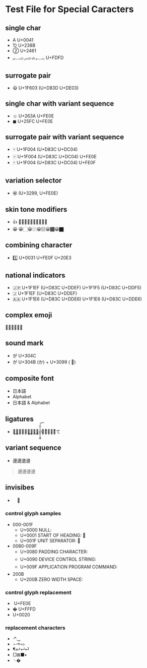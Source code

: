 Test File for Special Caracters
================================

## single char
- A U+0041
- ⎋ U+238B
- ② U+2461
- ﷽ U+FDFD


## surrogate pair
- 😃 U+1F603 (U+D83D U+DE03)


## single char with variant sequence
- ☺︎ U+263A  U+FE0E
- ◼︎ U+25FC  U+FE0E


## surrogate pair with variant sequence
- 🀄 U+1F004 (U+D83C U+DC04)
- 🀄︎ U+1F004 (U+D83C U+DC04)  U+FE0E
- 🀄️ U+1F004 (U+D83C U+DC04)  U+FE0F


## variation selector
- ㊙︎ (U+3299, U+FE0E)


## skin tone modifiers
- 👍 👍🏻👍🏼👍🏽👍🏾👍🏿
- 😀 😀🏻😀🏼😀🏽😀🏾😀🏿


## combining character
- 1️⃣ U+0031  U+FE0F  U+20E3


## national indicators
- 🇯🇵 U+1F1EF (U+D83C U+DDEF)  U+1F1F5 (U+D83C U+DDF5)
- 🇯 U+1F1EF (U+D83C U+DDEF)
- 🇦🇦 U+1F1E6 (U+D83C U+DDE6)  U+1F1E6 (U+D83C U+DDE6)


## complex emoji
👨‍👨‍👧‍👦🕵️‍♀️


## sound mark
- が U+304C
- が U+304B (か) + U+3099 ( ゙)


## composite font
- 日本語
- Alphabet
- 日本語 & Alphabet


## ligatures
- た͜͜͏̘̣͔͙͎͎̘̜̫̗͍͚͓͜͜͏̘̣͔͙͎͎す͜͜͏̘̣͔͙͎͎ơ̟̤̖̗͖͇̍͋̀͆̓́͞͡け̜ͪ̅̍̅͂͊て


## variant sequence
- 邊邊󠄀邊󠄁邊󠄂
> 邊邊󠄀邊󠄁邊󠄂


## invisibes
-  　

### control glyph samples
- 000-001F
    - U+0000 NULL:  
    - U+0001 START OF HEADING: 
    - U+001F UNIT SEPARATOR: 
- 0080-009F
    - U+0080 PADDING CHARACTER: 
    - U+0090 DEVICE CONTROL STRING: 
    - U+009F APPLICATION PROGRAM COMMAND: 
- 200B
    - U+200B ZERO WIDTH SPACE: ​

### control glyph replacement
- ︎ U+FE0E
- � U+FFFD
-   U+0020

### replacement characters
- ·°ː␣
- ¬⇥‣▹
- ¶↩↵⏎
- □⊠■•
- ␋�
